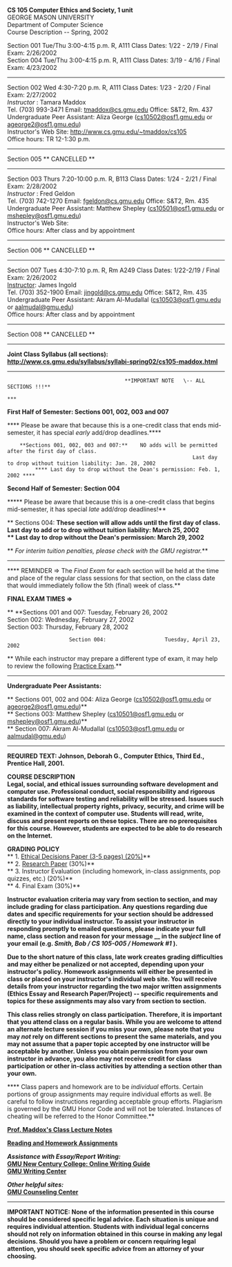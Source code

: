 **CS 105 Computer Ethics and Society, 1 unit**  
GEORGE MASON UNIVERSITY  
Department of Computer Science  
Course Description -- Spring, 2002

Section 001    Tue/Thu    3:00-4:15 p.m.    R, A111    Class Dates: 1/22 -
2/19  /  Final Exam:  2/26/2002  
Section 004    Tue/Thu    3:00-4:15 p.m.    R, A111    Class Dates: 3/19 -
4/16  /  Final Exam:  4/23/2002

* * *

  
Section 002    Wed        4:30-7:20 p.m.    R, A111    Class Dates: 1/23 -
2/20  /  Final Exam:    2/27/2002  
_Instructor_ :    Tamara Maddox  
                    Tel. (703) 993-3471    Email: tmaddox@cs.gmu.edu    Office: S&T2, Rm. 437   
                    Undergraduate Peer Assistant:    Aliza George (cs10502@osf1.gmu.edu or ageorge2@osf1.gmu.edu)   
                    Instructor's Web Site:  http://www.cs.gmu.edu/~tmaddox/cs105   
                    Office hours:  TR    12-1:30 p.m. 

* * *

  
Section 005    ** CANCELLED **

* * *

  
Section 003   Thurs      7:20-10:00 p.m.    R, B113   Class Dates: 1/24 - 2/21
/  Final Exam: 2/28/2002  
_Instructor_ :  Fred Geldon  
                 Tel. (703) 742-1270        Email:  fgeldon@cs.gmu.edu        Office: S&T2, Rm. 435   
                 Undergraduate Peer Assistant:  Matthew Shepley  (cs10501@osf1.gmu.edu or mshepley@osf1.gmu.edu)   
                 Instructor's Web Site:   
                 Office hours:  After class and by appointment 

* * *

  
Section 006   ** CANCELLED **

* * *

  
Section 007   Tues    4:30-7:10 p.m.    R, Rm A249    Class Dates: 1/22-2/19
/  Final Exam: 2/26/2002  
[Instructor](http://www.cs.gmu.edu/~mmaddox):  James Ingold  
                  Tel. (703) 352-1900                 Email:  jingold@cs.gmu.edu    Office:  S&T2, Rm. 435   
                  Undergraduate Peer Assistant:  Akram Al-Mudallal (cs10503@osf1.gmu.edu or aalmudal@gmu.edu)   
                  Office hours:  After class and by appointment 

* * *

  
Section 008   ** CANCELLED **

* * *

  
**Joint Class Syllabus (all sections):
http://www.cs.gmu.edu/syllabus/syllabi-spring02/cs105-maddox.html**

* * *

  
                                          **IMPORTANT NOTE   \-- ALL SECTIONS !!!**   
                                                                                 ***   
**First Half of Semester:   Sections 001, 002, 003 and 007**

****   Please be aware that because this is a one-credit class that ends mid-
semester, it has special _early_ add/drop deadlines.****  


        **Sections 001, 002, 003 and 007:**    NO adds will be permitted after the first day of class.   
                                                                Last day to drop without tuition liability: Jan. 28, 2002   
             **** Last day to drop without the Dean's permission: Feb. 1, 2002 ****   


**Second Half of Semester:   Section 004**

*****   Please be aware that because this is a one-credit class that begins
mid-semester, it has special _late_ add/drop deadlines!**

**            Sections 004:    **These section will allow adds until the first
day of class.  
                                      Last day to add or to drop without tuition liability:  March 25, 2002   
**                            Last day to drop without the Dean's permission:
March 29, 2002**

**                              _For interim tuition penalties, please check
with the GMU registrar._**  

* * *

  
**** REMINDER =>   The _Final Exam_ for each section will be held at the time
and place of the regular class sessions for that section, on the class date
that would immediately follow the 5th (final) week of class.**

**FINAL EXAM TIMES =>**

**                     **Sections 001 and 007:    Tuesday, February 26, 2002  
                       Section 002:                    Wednesday, February 27, 2002   
                       Section 003:                    Thursday, February 28, 2002 

                        Section 004:                   Tuesday, April 23, 2002   


**                        While each instructor may prepare a different type
of exam, it may help to review the following [Practice
Exam](http://www.science.gmu.edu/~tmaddox/cs105/s99_final_exam.html).**  

* * *

**Undergraduate Peer Assistants:**

**     Sections 001, 002 and 004:  Aliza George (cs10502@osf1.gmu.edu or
ageorge2@osf1.gmu.edu)**  
**     Sections 003:  Matthew Shepley  (cs10501@osf1.gmu.edu or
mshepley@osf1.gmu.edu)**  
**     Section 007:  Akram Al-Mudallal  (cs10503@osf1.gmu.edu or
aalmudal@gmu.edu)

* * *

  
**REQUIRED TEXT:      Johnson, Deborah G., Computer Ethics, Third Ed.,
Prentice Hall, 2001.**

**COURSE DESCRIPTION**  
**Legal, social, and ethical issues surrounding software development and
computer use. Professional conduct, social responsibility and rigorous
standards for software testing and reliability will be stressed. Issues such
as liability, intellectual property rights, privacy, security, and crime will
be examined in the context of computer use. Students will read, write, discuss
and present reports on these topics. There are no prerequisites for this
course. However, students are expected to be able to do research on the
Internet.**

**GRADING POLICY**  
**    1\. [Ethical Decisions Paper (3-5 pages)
(20%)](http://www.cs.gmu.edu/~tmaddox/cs105/ethics_essay.html)**  
**    2\. [Research
Paper](http://cs.gmu.edu/~tmaddox/cs105/res_paper_inst.html) (30%)**  
**    3\. Instructor Evaluation (including homework, in-class assignments, pop
quizzes, etc.) (20%)**  
**    4\. Final Exam (30%)**

**Instructor evaluation criteria may vary from section to section, and may
include grading for class participation.   Any questions regarding due dates
and specific requirements for your section should be addressed directly to
your individual instructor.  To assist your instructor in responding promptly
to emailed questions, please indicate your full name, class section and reason
for your message __ in the _subject_ line of your email (e.g. _Smith, Bob / CS
105-005 / Homework #1_ ).**

**Due to the short nature of this class, late work creates grading
difficulties and may either be penalized or not accepted, depending upon your
instructor's policy.   Homework assignments will either be presented in class
or placed on your instructor's individual web site.   You will receive details
from your instructor regarding the two major written assignments (Ethics Essay
and Research Paper/Project) -- specific requirements and topics for these
assignments may also vary from section to section.**

**This class relies strongly on class participation.   Therefore, it is
important that you attend class on a regular basis.  While you are welcome to
attend an alternate lecture session if you miss your own, please note that you
may *not* rely on different sections to present the same materials, and you
may not assume that a paper topic accepted by one instructor will be
acceptable by another.  Unless you obtain permission from your own instructor
in advance, you also may not receive credit for class participation or other
in-class activities by attending a section other than your own.**

**** Class papers and homework are to be _individual_ efforts.   Certain
portions of group assignments may require individual efforts as well. Be
careful to follow instructions regarding acceptable group efforts. Plagiarism
is governed by the GMU Honor Code and will not be tolerated.  Instances of
cheating will be referred to the Honor Committee.**

**[Prof. Maddox's Class Lecture
Notes](http://www.cs.gmu.edu/~tmaddox/cs105/lecture_notes.html)**

**[Reading and Homework
Assignments](http://www.cs.gmu.edu/~tmaddox/cs105/Assign.html)**

**_Assistance with Essay/Report Writing:_**  
**[GMU New Century College: Online Writing
Guide](http://classweb.gmu.edu/nccwg/)**  
**[GMU Writing Center](http://www.gmu.edu/departments/writingcenter)**

**_Other helpful sites:_**  
**[GMU Counseling Center](http://www.gmu.edu/departments/csdc)**  


* * *

**IMPORTANT NOTICE: None of the information presented in this course should be
considered specific legal advice. Each situation is unique and requires
individual attention. Students with individual legal concerns should not rely
on information obtained in this course in making any legal decisions. Should
you have a problem or concern requiring legal attention, you should seek
specific advice from an attorney of your choosing.**

